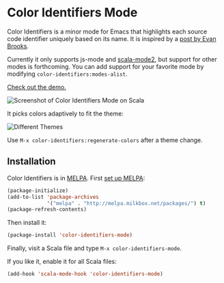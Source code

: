 # Color Identifiers Mode
Color Identifiers is a minor mode for Emacs that highlights each source code identifier uniquely based on its name. It is inspired by a [post by Evan Brooks](https://medium.com/p/3a6db2743a1e/).

Currently it only supports js-mode and [scala-mode2](https://github.com/hvesalai/scala-mode2), but support for other modes is forthcoming. You can add support for your favorite mode by modifying `color-identifiers:modes-alist`.

[Check out the demo.](http://youtu.be/g4qsiAo2aac)

![Screenshot of Color Identifiers Mode on Scala](https://raw.github.com/ankurdave/color-identifiers-mode/gh-pages/demo-static.png)

It picks colors adaptively to fit the theme:

![Different Themes](https://raw.github.com/ankurdave/color-identifiers-mode/gh-pages/themes.png)

Use `M-x color-identifiers:regenerate-colors` after a theme change.

## Installation
Color Identifiers is in [MELPA](https://github.com/milkypostman/melpa/pull/1416). First [set up MELPA](https://github.com/milkypostman/melpa#usage):

```lisp
(package-initialize)
(add-to-list 'package-archives
             '("melpa" . "http://melpa.milkbox.net/packages/") t)
(package-refresh-contents)
```

Then install it:

```lisp
(package-install 'color-identifiers-mode)
```

Finally, visit a Scala file and type `M-x color-identifiers-mode`.

If you like it, enable it for all Scala files:

```lisp
(add-hook 'scala-mode-hook 'color-identifiers-mode)
```
